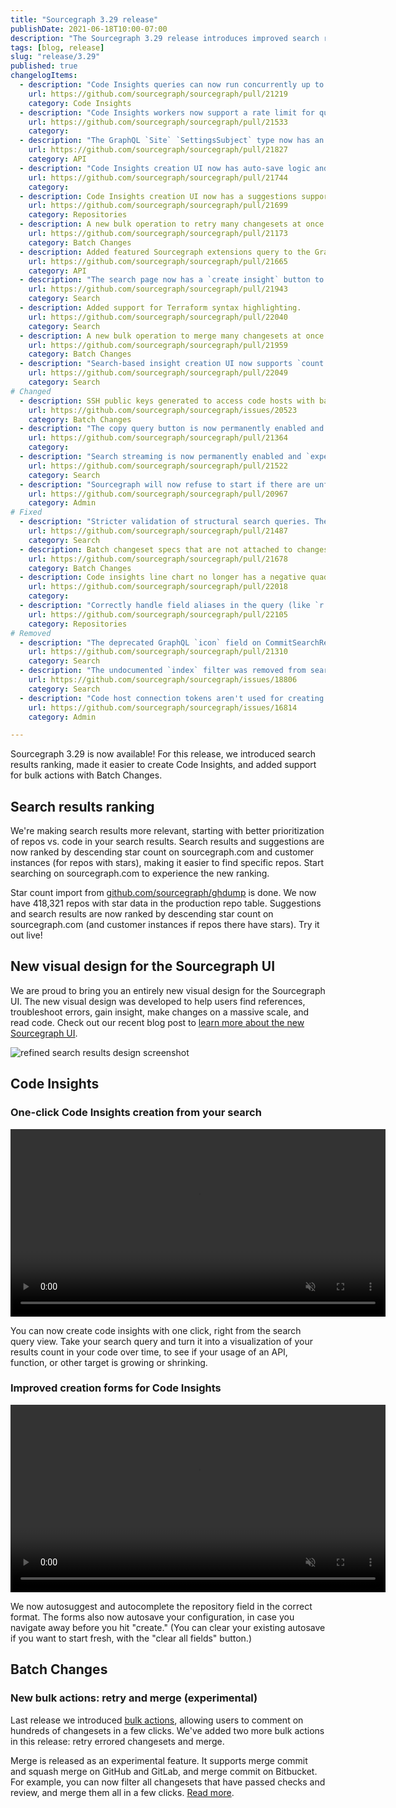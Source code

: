 ```yaml
---
title: "Sourcegraph 3.29 release"
publishDate: 2021-06-18T10:00-07:00
description: "The Sourcegraph 3.29 release introduces improved search results ranking, makes it easier to create Code Insights, and includes support for bulk actions with Batch Changes."
tags: [blog, release]
slug: "release/3.29"
published: true
changelogItems:
  - description: "Code Insights queries can now run concurrently up to a limit set by the `insights.query.worker.concurrency` site config."
    url: https://github.com/sourcegraph/sourcegraph/pull/21219
    category: Code Insights
  - description: "Code Insights workers now support a rate limit for query execution and historical data frame analysis using the `insights.query.worker.rateLimit` and `insights.historical.worker.rateLimit` site configurations."
    url: https://github.com/sourcegraph/sourcegraph/pull/21533
    category: 
  - description: "The GraphQL `Site` `SettingsSubject` type now has an `allowSiteSettingsEdits` field to allow clients to determine whether the instance uses the `GLOBAL_SETTINGS_FILE` environment variable."
    url: https://github.com/sourcegraph/sourcegraph/pull/21827
    category: API
  - description: "Code Insights creation UI now has auto-save logic and clear all fields functionality"
    url: https://github.com/sourcegraph/sourcegraph/pull/21744
    category: 
  - description: Code Insights creation UI now has a suggestions support for the repository fields
    url: https://github.com/sourcegraph/sourcegraph/pull/21699
    category: Repositories
  - description: A new bulk operation to retry many changesets at once has been added to Batch Changes.
    url: https://github.com/sourcegraph/sourcegraph/pull/21173
    category: Batch Changes
  - description: Added featured Sourcegraph extensions query to the GraphQL API, as well as a section in the extension registry to display featured extensions.
    url: https://github.com/sourcegraph/sourcegraph/pull/21665
    category: API
  - description: "The search page now has a `create insight` button to create search-based insight based on your search query"
    url: https://github.com/sourcegraph/sourcegraph/pull/21943
    category: Search
  - description: Added support for Terraform syntax highlighting.
    url: https://github.com/sourcegraph/sourcegraph/pull/22040
    category: Search
  - description: A new bulk operation to merge many changesets at once has been added to Batch Changes.
    url: https://github.com/sourcegraph/sourcegraph/pull/21959
    category: Batch Changes
  - description: "Search-based insight creation UI now supports `count:` filter in data series query input."
    url: https://github.com/sourcegraph/sourcegraph/pull/22049
    category: Search
# Changed
  - description: SSH public keys generated to access code hosts with batch changes now include a comment indicating they originated from Sourcegraph.
    url: https://github.com/sourcegraph/sourcegraph/issues/20523
    category: Batch Changes
  - description: "The copy query button is now permanently enabled and `experimentalFeatures.copyQueryButton` setting has been deprecated."
    url: https://github.com/sourcegraph/sourcegraph/pull/21364
    category: 
  - description: "Search streaming is now permanently enabled and `experimentalFeatures.searchStreaming` setting has been deprecated."
    url: https://github.com/sourcegraph/sourcegraph/pull/21522
    category: Search
  - description: "Sourcegraph will now refuse to start if there are unfinished [out-of-band-migrations](https://docs.sourcegraph.com/admin/migrations) that are deprecated in the current version. See the [upgrade documentation](https://docs.sourcegraph.com/admin/updates) for changes to the upgrade process."
    url: https://github.com/sourcegraph/sourcegraph/pull/20967
    category: Admin
# Fixed
  - description: "Stricter validation of structural search queries. The `type:` parameter is not supported for structural searches and returns an appropriate alert."
    url: https://github.com/sourcegraph/sourcegraph/pull/21487
    category: Search
  - description: Batch changeset specs that are not attached to changesets will no longer prematurely expire before the batch specs that they are associated with.
    url: https://github.com/sourcegraph/sourcegraph/pull/21678
    category: Batch Changes
  - description: Code insights line chart no longer has a negative quadrant.
    url: https://github.com/sourcegraph/sourcegraph/pull/22018
    category: 
  - description: "Correctly handle field aliases in the query (like `r:` versus `repo:`) when used with `contains` predicates."
    url: https://github.com/sourcegraph/sourcegraph/pull/22105
    category: Repositories
# Removed
  - description: "The deprecated GraphQL `icon` field on CommitSearchResult and Repository was removed."
    url: https://github.com/sourcegraph/sourcegraph/pull/21310
    category: Search
  - description: "The undocumented `index` filter was removed from search type-ahead suggestions."
    url: https://github.com/sourcegraph/sourcegraph/issues/18806
    category: Search
  - description: "Code host connection tokens aren't used for creating changesets anymore when the user is site admin and no credential has been specified."
    url: https://github.com/sourcegraph/sourcegraph/issues/16814
    category: Admin

---
```


Sourcegraph 3.29 is now available! For this release, we introduced search results ranking, made it easier to create Code Insights, and added support for bulk actions with Batch Changes.

## Search results ranking
We're making search results more relevant, starting with better prioritization of repos vs. code in your search results. Search results and suggestions are now ranked by descending star count on sourcegraph.com and customer instances (for repos with stars), making it easier to find specific repos. Start searching on sourcegraph.com to experience the new ranking.

Star count import from [github.com/sourcegraph/ghdump](https://github.com/sourcegraph/ghdump) is done. We now have 418,321 repos with star data in the production repo table.
Suggestions and search results are now ranked by descending star count on sourcegraph.com (and customer instances if repos there have stars). Try it out live!

## New visual design for the Sourcegraph UI
We are proud to bring you an entirely new visual design for the Sourcegraph UI. The new visual design was developed to help users find references, troubleshoot errors, gain insight, make changes on a massive scale, and read code. Check out our recent blog post to [learn more about the new Sourcegraph UI](/blog/introducing-sourcegraphs-new-ui/).

![refined search results design screenshot](https://sourcegraphstatic.com/blog/redesign/r_search_results.png)

## Code Insights

### One-click Code Insights creation from your search

<p><video autoplay loop muted playsinline style="width:600px">
  <source src="https://sourcegraphstatic.com/blog/3.29/one_click_create_insight.mp4" type="video/mp4">
 </video></p>
 
 You can now create code insights with one click, right from the search query view. Take your search query and turn it into a visualization of your results count in your code over time, to see if your usage of an API, function, or other target is growing or shrinking.

### Improved creation forms for Code Insights

<p><video autoplay loop muted playsinline style="width:600px">
  <source src="https://sourcegraphstatic.com/blog/3.29/autosuggest_autosave_code_insights.mp4" type="video/mp4">
 </video></p>

 We now autosuggest and autocomplete the repository field in the correct format. The forms also now autosave your configuration, in case you navigate away before you hit "create." (You can clear your existing autosave if you want to start fresh, with the "clear all fields" button.)

## Batch Changes

### New bulk actions: retry and merge (experimental)

Last release we introduced [bulk actions](https://about.sourcegraph.com/blog/release/3.28/#Batch-changes), allowing users to comment on hundreds of changesets in a few clicks. We've added two more bulk actions in this release: retry errored changesets and merge.

Merge is released as an experimental feature. It supports merge commit and squash merge on GitHub and GitLab, and merge commit on Bitbucket. For example, you can now filter all changesets that have passed checks and review, and merge them all in a few clicks. [Read more](https://docs.sourcegraph.com/batch_changes/how-tos/bulk_operations_on_changesets#supported-types-of-bulk-operations).
